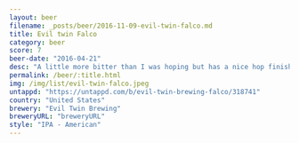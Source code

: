 ```yaml
---
layout: beer
filename: _posts/beer/2016-11-09-evil-twin-falco.md
title: Evil twin Falco
category: beer
score: 7
beer-date: "2016-04-21"
desc: "A little more bitter than I was hoping but has a nice hop finish"
permalink: /beer/:title.html
img: /img/list/evil-twin-falco.jpeg
untappd: "https://untappd.com/b/evil-twin-brewing-falco/318741"
country: "United States"
brewery: "Evil Twin Brewing"
breweryURL: "breweryURL"
style: "IPA - American"
---
```

